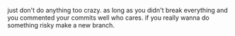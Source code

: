 just don't do anything too crazy. as long as you didn't break everything and you commented your commits well who cares.
if you really wanna do something risky make a new branch.
